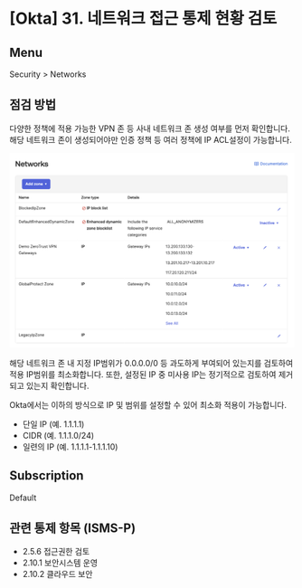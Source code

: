 # [Okta] 31. 네트워크 접근 통제 현황 검토

## Menu 
Security > Networks

## 점검 방법 
다양한 정책에 적용 가능한 VPN 존 등 사내 네트워크 존 생성 여부를 먼저 확인합니다. 해당 네트워크 존이 생성되어야만 인증 정책 등 여러 정책에 IP ACL설정이 가능합니다. 

![Networks](images/networks.png)

해당 네트워크 존 내 지정 IP범위가 0.0.0.0/0 등 과도하게 부여되어 있는지를 검토하여 적용 IP범위를 최소화합니다. 또한, 설정된 IP 중 미사용 IP는 정기적으로 검토하여 제거되고 있는지 확인합니다. 

Okta에서는 이하의 방식으로 IP 및 범위를 설정할 수 있어 최소화 적용이 가능합니다. 
- 단일 IP (예. 1.1.1.1)
- CIDR (예. 1.1.1.0/24)
- 일련의 IP (예. 1.1.1.1-1.1.1.10)

## Subscription 
Default

## 관련 통제 항목 (ISMS-P)
- 2.5.6 접근권한 검토
- 2.10.1 보안시스템 운영
- 2.10.2 클라우드 보안